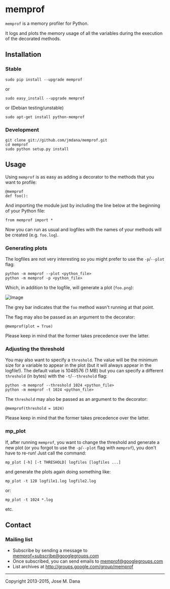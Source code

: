 # memprof

`memprof` is a memory profiler for Python. 

It logs and plots the memory usage of all the variables during the execution of the decorated methods.

## Installation
### Stable
    sudo pip install --upgrade memprof
    
or

    sudo easy_install --upgrade memprof
 
or (Debian testing/unstable)

    sudo apt-get install python-memprof
       
### Development
    
    git clone git://github.com/jmdana/memprof.git
    cd memprof
    sudo python setup.py install

## Usage

Using `memprof` is as easy as adding a decorator to the methods that you want to profile:

    @memprof
    def foo():
    
And importing the module just by including the line below at the beginning of your Python file:

    from memprof import *

Now you can run as usual and logfiles with the names of your methods will be created (e.g. `foo.log`).

### Generating plots

The logfiles are not very interesting so you might prefer to use the `-p`/`--plot` flag:
    
    python -m memprof --plot <python_file>
    python -m memprof -p <python_file>
    
Which, in addition to the logfile, will generate a plot (`foo.png`):

![Image](examples/foo.png)

The grey bar indicates that the `foo` method wasn't running at that point.

The flag may also be passed as an argument to the decorator:

    @memprof(plot = True)

Please keep in mind that the former takes precedence over the latter.

### Adjusting the threshold

You may also want to specify a `threshold`. The value will be the minimum size for a variable to appear in the plot (but it will always appear in the logfile!). The default value is 1048576 (1 MB) but you can specify a different `threshold` (in bytes) with the `-t`/`--threshold` flag:

    python -m memprof --threshold 1024 <python_file>
    python -m memprof -t 1024 <python_file>
    
The `threshold` may also be passed as an argument to the decorator:

    @memprof(threshold = 1024)

Please keep in mind that the former takes precedence over the latter.    

### mp_plot 

If, after running `memprof`, you want to change the threshold and generate a new plot (or you forgot to use the `-p`/`--plot` flag with `memprof`), you don't have to re-run! Just call the command:
    
    mp_plot [-h] [-t THRESHOLD] logfiles [logfiles ...]
    
and generate the plots again doing something like:

    mp_plot -t 128 logfile1.log logfile2.log
    
or:
 
    mp_plot -t 1024 *.log
    
etc.

## Contact

### Mailing list

* Subscribe by sending a message to <memprof+subscribe@googlegroups.com>
* Once subscribed, you can send emails to <memprof@googlegroups.com>
* List archives at http://groups.google.com/group/memprof

---
Copyright 2013-2015, Jose M. Dana

